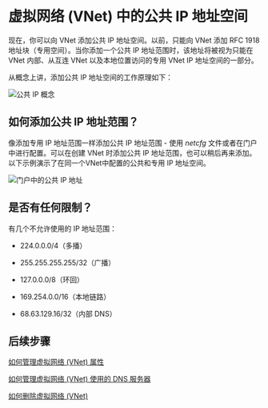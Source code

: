 <properties 
   pageTitle="如何在虚拟网络中使用公共 IP 地址"
   description="了解如何配置虚拟网络以使用公共 IP 地址"
   services="virtual-network"
   documentationCenter="na"
   authors="telmosampaio"
   manager="carmonm"
   editor="tysonn" />
<tags
	ms.service="virtual-network"
	ms.date="12/11/2015"
	wacn.date="01/14/2016"/>

# 虚拟网络 (VNet) 中的公共 IP 地址空间

现在，你可以向 VNet 添加公共 IP 地址空间。以前，只能向 VNet 添加 RFC 1918 地址块（专用空间）。当你添加一个公共 IP 地址范围时，该地址将被视为只能在 VNet 内部、从互连 VNet 以及本地位置访问的专用 VNet IP 地址空间的一部分。

从概念上讲，添加公共 IP 地址空间的工作原理如下：

![公共 IP 概念](./media/virtual-networks-public-ip-within-vnet/IC775683.jpg)

## 如何添加公共 IP 地址范围？

像添加专用 IP 地址范围一样添加公共 IP 地址范围 - 使用 *netcfg* 文件或者在门户中进行配置。可以在创建 VNet 时添加公共 IP 地址范围，也可以稍后再来添加。以下示例演示了在同一个VNet中配置的公共和专用 IP 地址空间。

![门户中的公共 IP 地址](./media/virtual-networks-public-ip-within-vnet/IC775684.png)

## 是否有任何限制？

有几个不允许使用的 IP 地址范围：

- 224\.0.0.0/4（多播）

- 255\.255.255.255/32（广播）

- 127\.0.0.0/8（环回）

- 169\.254.0.0/16（本地链路）

- 68\.63.129.16/32（内部 DNS）

## 后续步骤

[如何管理虚拟网络 (VNet) 属性](/documentation/articles/virtual-networks-settings)

[如何管理虚拟网络 (VNet) 使用的 DNS 服务器](/documentation/articles/virtual-networks-manage-dns-in-vnet)

[如何删除虚拟网络 (VNet)](/documentation/articles/virtual-networks-delete-vnet)

<!---HONumber=Mooncake_0104_2016-->